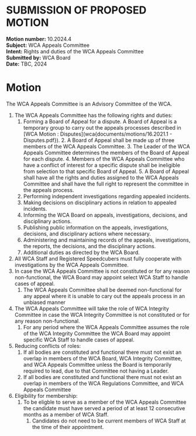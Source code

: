 # SUBMISSION OF PROPOSED MOTION

**Motion number:** 10.2024.4  
**Subject:** WCA Appeals Committee  
**Intent:** Rights and duties of the WCA Appeals Committee  
**Submitted by:** WCA Board  
**Date:** TBC, 2024  

# Motion

The WCA Appeals Committee is an Advisory Committee of the WCA.

1. The WCA Appeals Committee has the following rights and duties:
   1. Forming a Board of Appeal for a dispute. A Board of Appeal is a temporary group to carry out the appeals processes described in [WCA Motion : Disputes](wca{documents/motions/16.2021.1 - Disputes.pdf}).
      2. A Board of Appeal shall be made up of three members of the WCA Appeals Committee.
      3. The Leader of the WCA Appeals Committee determines the members of the Board of Appeal for each dispute.
      4. Members of the WCA Appeals Committee who have a conflict of interest for a specific dispute shall be ineligible from selection to that specific Board of Appeal.
      5. A Board of Appeal shall have all the rights and duties assigned to the WCA Appeals Committee and shall have the full right to represent the committee in the appeals process.
   2. Performing independent investigations regarding appealed incidents.
   3. Making decisions on disciplinary actions in relation to appealed incidents.
   4. Informing the WCA Board on appeals, investigations, decisions, and disciplinary actions.
   5. Publishing public information on the appeals, investigations, decisions, and disciplinary actions where necessary.
   6. Administering and maintaining records of the appeals, investigations, the reports, the decisions, and the disciplinary actions.
   7. Additional duties as directed by the WCA Board.
2. All WCA Staff and Registered Speedcubers must fully cooperate with investigations by the WCA Appeals Committee.
3. In case the WCA Appeals Committee is not constituted or for any reason non-functional, the WCA Board may appoint select WCA Staff to handle cases of appeal.
   1. The WCA Appeals Committee shall be deemed non-functional for any appeal where it is unable to cary out the appeals process in an unbiased manner
4. The WCA Appeals Committee will take the role of WCA Integrity Committee in case the WCA Integrity Committee is not constituted or for any reason non-functional.
      1. For any period where the WCA Appeals Committee assumes the role of the WCA Integrity Committee the WCA Board may appoint specific WCA Staff to handle cases of appeal.
5. Reducing conflicts of roles:
   1. If all bodies are constituted and functional there must not exist an overlap in members of the WCA Board, WCA Integrity Committee, and WCA Appeals Committee unless the Board is temporarily required to lead, due to that Committee not having a Leader.
   2. If all bodies are constituted and functional there must not exist an overlap in members of the WCA Regulations Committee, and WCA Appeals Committee
6. Eligibility for membership:
   1. To be eligble to serve as a member of the WCA Appeals Committee the candidate must have served a period of at least 12 consecutive months as a member of WCA Staff.
      1. Candidates do not need to be current members of WCA Staff at the time of their appointment.
